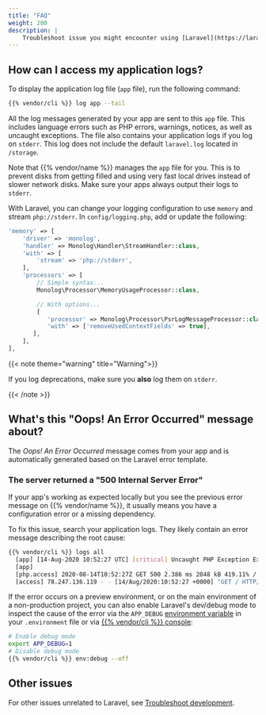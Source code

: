 ```yaml
---
title: "FAQ"
weight: 200
description: |
    Troubleshoot issue you might encounter using [Laravel](https://laravel.com/), a PHP framework on {{% vendor/name %}}.
---
```


## How can I access my application logs?

To display the application log file (`app` file), run the following command:

```bash
{{% vendor/cli %}} log app --tail
```

All the log messages generated by your app are sent to this `app` file.
This includes language errors such as PHP errors, warnings, notices,
as well as uncaught exceptions.
The file also contains your application logs if you log on `stderr`. This log does not include the default `laravel.log` located in `/storage`.

Note that {{% vendor/name %}} manages the `app` file for you.
This is to prevent disks from getting filled and using very fast local drives instead of slower network disks.
Make sure your apps always output their logs to `stderr`.

With Laravel, you can change your logging configuration to use `memory` and stream `php://stderr`. In `config/logging.php`, add or update the following:

```php
'memory' => [
    'driver' => 'monolog',
    'handler' => Monolog\Handler\StreamHandler::class,
    'with' => [
        'stream' => 'php://stderr',
    ],
    'processors' => [
        // Simple syntax...
        Monolog\Processor\MemoryUsageProcessor::class,

        // With options...
        [
           'processor' => Monolog\Processor\PsrLogMessageProcessor::class,
           'with' => ['removeUsedContextFields' => true],
       ],
    ],
],
```

{{< note theme="warning" title="Warning">}}

If you log deprecations, make sure you **also** log them on `stderr`.

{{< /note >}}

## What's this "Oops! An Error Occurred" message about?

The *Oops! An Error Occurred* message comes from your app and is automatically generated based on the Laravel error template.

### The server returned a "500 Internal Server Error"

If your app's working as expected locally but you see the previous error message on {{% vendor/name %}},
it usually means you have a configuration error or a missing dependency.

To fix this issue, search your application logs.
They likely contain an error message describing the root cause:

```bash
{{% vendor/cli %}} logs all
  [app] [14-Aug-2020 10:52:27 UTC] [critical] Uncaught PHP Exception Exception: [...]
  [app]
  [php.access] 2020-08-14T10:52:27Z GET 500 2.386 ms 2048 kB 419.11% /
  [access] 78.247.136.119 - - [14/Aug/2020:10:52:27 +0000] "GET / HTTP/1.1" 500 843 "-" "Mozilla/5.0 (Macintosh; Intel Mac OS X 10_15_6) AppleWebKit/537.36 (KHTML, like Gecko) Chrome/84.0.4147.125 Safari/537.36"
```

If the error occurs on a preview environment,
or on the main environment of a non-production project,
you can also enable Laravel's dev/debug mode to inspect the cause of the error
via the `APP_DEBUG` [environment variable](./environment-variables.md) in your
`.environment` file or via [{{% vendor/cli %}} console](/development/variables.md):

```bash
# Enable debug mode
export APP_DEBUG=1
# Disable debug mode
{{% vendor/cli %}} env:debug --off
```

## Other issues

For other issues unrelated to Laravel, see [Troubleshoot development](/development/troubleshoot.html).
